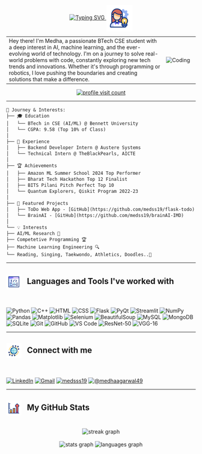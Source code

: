 <p align="center">
  <a href="https://git.io/typing-svg">
    <img src="https://readme-typing-svg.demolab.com?font=Sedan+SC&weight=500&size=30&pause=1000&color=00FFFF&background=6883FF00&center=true&vCenter=true&random=false&width=435&lines=Hey!+I'm+Medha+Agarwal;AI+and+ML+Enthusiast;Passionate+About+Coding" alt="Typing SVG" />
  </a>
  <img src="assets/me.gif" alt="logo" width="70" style="vertical-align:middle;" />
</p>

<table border="0">
<tr>
<td width="83%">
Hey there! I'm Medha, a passionate BTech CSE student with a deep interest in AI, machine learning, and the ever-evolving world of technology. I'm on a journey to solve real-world problems with code, constantly exploring new tech trends and innovations. Whether it's through programming or robotics, I love pushing the boundaries and creating solutions that make a difference.
</td>
<td width="17%">
<img alt="Coding" width="150" src="https://i.giphy.com/media/v1.Y2lkPTc5MGI3NjExZGJwaG4yYjA4NWxrZDlzdHlka3pqa2FiNWMwbDhkbWd1cTJrdGk0YyZlcD12MV9pbnRlcm5hbF9naWZfYnlfaWQmY3Q9Zw/QDjpIL6oNCVZ4qzGs7/giphy.gif" />
</td>
</tr>
</table>

<!-- Profile Visit Badge -->
<p align="center">
  <a href="https://github.com/medss19">
    <img src="https://visitcount.itsvg.in/api?id=medss19&icon=3&color=6" alt="profile visit count" />
  </a>
</p>

---

```text
🎯 Journey & Interests:
├── 🎓 Education
│   └── BTech in CSE (AI/ML) @ Bennett University
│   └── CGPA: 9.58 (Top 10% of Class)
│
├── 💼 Experience
│   ├── Backend Developer Intern @ Austere Systems
│   └── Technical Intern @ TheBlackPearls, AICTE
│
├── 🏆 Achievements
│   ├── Amazon ML Summer School 2024 Top Performer
│   ├── Bharat Tech Hackathon Top 12 Finalist
│   ├── BITS Pilani Pitch Perfect Top 10
│   └── Quantum Explorers, Qiskit Program 2022-23
│
├── 🚀 Featured Projects
│   ├── ToDo Web App - [GitHub](https://github.com/medss19/flask-todo)
│   └── BrainAI - [GitHub](https://github.com/medss19/brainAI-IMD)
│
└── 💡 Interests
├── AI/ML Research 🧠
├── Competetive Programming 🏆
├── Machine Learning Engineering 🔍
└── Reading, Singing, Taekwondo, Athletics, Doodles..🦄
```

---

<h2 align="left">
  <img src="assets/lang.gif" alt="logo" width="40" style="vertical-align: middle; margin-right: 10px;" />
  Languages and Tools I've worked with
</h2>

<br>

<p align="left">
  <!-- Programming Languages -->
  <img src="https://img.shields.io/badge/Python-3776AB?style=for-the-badge&logo=python&logoColor=white" alt="Python" height="35"/>
  <img src="https://img.shields.io/badge/C++-00599C?style=for-the-badge&logo=c%2B%2B&logoColor=white" alt="C++" height="35"/>
  <img src="https://img.shields.io/badge/HTML5-E34F26?style=for-the-badge&logo=html5&logoColor=white" alt="HTML" height="35"/>
  <img src="https://img.shields.io/badge/CSS3-1572B6?style=for-the-badge&logo=css3&logoColor=white" alt="CSS" height="35"/>
  
  <!-- Frameworks & Libraries -->
  <img src="https://img.shields.io/badge/Flask-000000?style=for-the-badge&logo=flask&logoColor=white" alt="Flask" height="35"/>
  <img src="https://img.shields.io/badge/PyQt-41CD52?style=for-the-badge&logo=qt&logoColor=white" alt="PyQt" height="35"/>
  <img src="https://img.shields.io/badge/Streamlit-FF4B4B?style=for-the-badge&logo=streamlit&logoColor=white" alt="Streamlit" height="35"/>
  <img src="https://img.shields.io/badge/NumPy-013243?style=for-the-badge&logo=numpy&logoColor=white" alt="NumPy" height="35"/>
  <img src="https://img.shields.io/badge/Pandas-150458?style=for-the-badge&logo=pandas&logoColor=white" alt="Pandas" height="35"/>
  <img src="https://img.shields.io/badge/Matplotlib-11557C?style=for-the-badge&logo=python&logoColor=white" alt="Matplotlib" height="35"/>
  
  <!-- Web Scraping -->
  <img src="https://img.shields.io/badge/Selenium-43B02A?style=for-the-badge&logo=selenium&logoColor=white" alt="Selenium" height="35"/>
  <img src="https://img.shields.io/badge/BeautifulSoup-43853D?style=for-the-badge&logo=python&logoColor=white" alt="BeautifulSoup" height="35"/>
  
  <!-- Databases -->
  <img src="https://img.shields.io/badge/MySQL-4479A1?style=for-the-badge&logo=mysql&logoColor=white" alt="MySQL" height="35"/>
  <img src="https://img.shields.io/badge/MongoDB-47A248?style=for-the-badge&logo=mongodb&logoColor=white" alt="MongoDB" height="35"/>
  <img src="https://img.shields.io/badge/SQLite-003B57?style=for-the-badge&logo=sqlite&logoColor=white" alt="SQLite" height="35"/>
  
  <!-- Tools -->
  <img src="https://img.shields.io/badge/Git-F05032?style=for-the-badge&logo=git&logoColor=white" alt="Git" height="35"/>
  <img src="https://img.shields.io/badge/GitHub-181717?style=for-the-badge&logo=github&logoColor=white" alt="GitHub" height="35"/>
  <img src="https://img.shields.io/badge/VS%20Code-007ACC?style=for-the-badge&logo=visual-studio-code&logoColor=white" alt="VS Code" height="35"/>
  
  <!-- AI/ML Models -->
  <img src="https://img.shields.io/badge/ResNet--50-FF6F00?style=for-the-badge&logo=tensorflow&logoColor=white" alt="ResNet-50" height="35"/>
  <img src="https://img.shields.io/badge/VGG--16-EE4C2C?style=for-the-badge&logo=pytorch&logoColor=white" alt="VGG-16" height="35"/>
</p>

---

<h2 align="left">
  <img src="assets/connect.gif" alt="logo" width="40" style="vertical-align: middle; margin-right: 10px;" />
  Connect with me
</h2>

<br>

<p align="left">
  <a href="https://www.linkedin.com/in/medha-agarwal-01b33725a/" target="blank"><img align="center" src="https://img.shields.io/badge/LinkedIn-0077B5?style=for-the-badge&logo=linkedin&logoColor=white" alt="LinkedIn" height="35"/></a>
  <a href="mailto:medhaagarwal49@gmail.com"><img align="center" src="https://img.shields.io/badge/Gmail-D14836?style=for-the-badge&logo=gmail&logoColor=white" alt="Gmail" height="35"/></a>
  <a href="https://leetcode.com/medsss19" target="blank"><img align="center" src="https://img.shields.io/badge/-LeetCode-FFA116?style=for-the-badge&logo=LeetCode&logoColor=black" alt="medsss19" height="35"/></a>
  <a href="https://medium.com/@medhaagarwal49" target="blank"><img align="center" src="https://img.shields.io/badge/Medium-12100E?style=for-the-badge&logo=medium&logoColor=white" alt="@medhaagarwal49" height="35"/></a>
</p>

---

<h2 align="left">
  <img src="assets/stats.gif" alt="logo" width="40" style="vertical-align: middle; margin-right: 10px;" />
  My GitHub Stats
</h2>

<br>

<div align="center">
  <img src="https://streak-stats.demolab.com?user=medss19&locale=en&mode=daily&theme=tokyonight&hide_border=false&border_radius=5&order=3" height="220" alt="streak graph" />
</div>

<br>

<div align="center">
  <img src="https://github-readme-stats.vercel.app/api?username=medss19&hide_title=false&hide_rank=false&show_icons=true&include_all_commits=true&count_private=true&disable_animations=false&theme=tokyonight&locale=en&hide_border=false" height="150" alt="stats graph"  />
  <img src="https://github-readme-stats.vercel.app/api/top-langs?username=medss19&locale=en&hide_title=false&layout=compact&card_width=320&langs_count=8&theme=tokyonight&hide_border=false" height="150" alt="languages graph"  />
</div>
